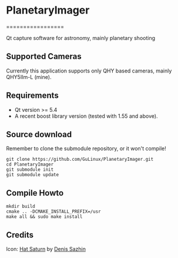 # PlanetaryImager
=================

Qt capture software for astronomy, mainly planetary shooting 

Supported Cameras
-----------------
Currently this application supports only QHY based cameras, mainly QHY5IIm-L (mine).

Requirements
------------
 * Qt version >= 5.4
 * A recent boost library version (tested with 1.55 and above).


Source download
---------------

Remember to clone the submodule repository, or it won't compile!
  

    git clone https://github.com/GuLinux/PlanetaryImager.git
    cd PlanetaryImager
    git submodule init
    git submodule update
    

Compile Howto
-------------

    mkdir build
    cmake .. -DCMAKE_INSTALL_PREFIX=/usr
    make all && sudo make install
    

Credits
-------

Icon: [Hat Saturn](https://www.iconfinder.com/icons/37878/hat_planet_saturn_icon) by [Denis Sazhin](http://iconka.com/)